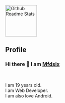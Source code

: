 <p>
 <img width="100px" src="https://avatars3.githubusercontent.com/u/30141533?s=460&u=818bf94abb747fb784294787b7de2d3efab3744a&v=4" align="center" alt="Github Readme Stats" />
 <h2>Profile</h2>
</p>

### Hi there 👋 I am [Mfdsix](https://github.com/Mfdsix)
<br />
<div>

I am 19 years old.<br />
I am Web Developer.<br />
I am also love Android.<br />

</div>

<br />
